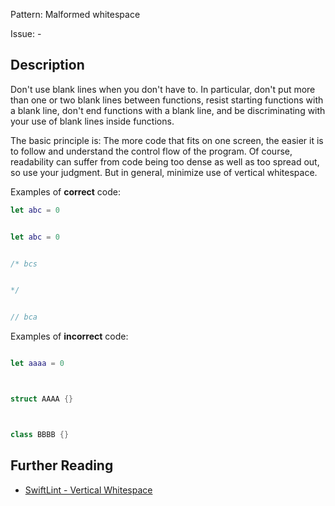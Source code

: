 Pattern: Malformed whitespace

Issue: -

## Description

Don't use blank lines when you don't have to. In particular, don't put more than one or two blank lines between functions, resist starting functions with a blank line, don't end functions with a blank line, and be discriminating with your use of blank lines inside functions.

The basic principle is: The more code that fits on one screen, the easier it is to follow and understand the control flow of the program. Of course, readability can suffer from code being too dense as well as too spread out, so use your judgment. But in general, minimize use of vertical whitespace.

Examples of **correct** code:
```swift
let abc = 0


let abc = 0


/* bcs 


*/


// bca 

```
Examples of **incorrect** code:
```swift

let aaaa = 0



struct AAAA {}



class BBBB {}

```

## Further Reading

* [SwiftLint - Vertical Whitespace](https://github.com/realm/SwiftLint/blob/master/Rules.md#vertical-whitespace)